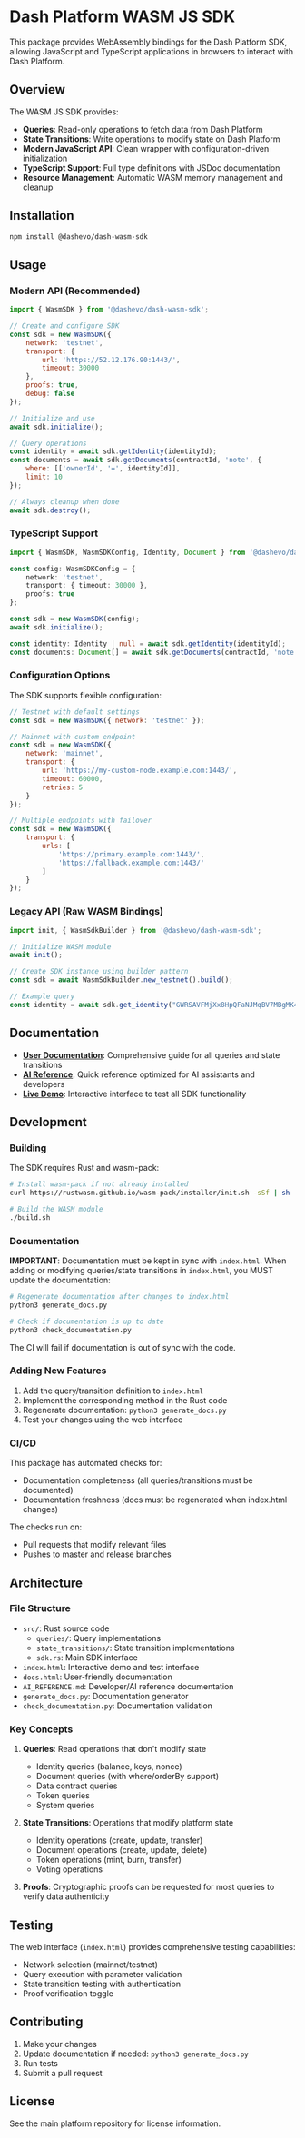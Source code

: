 # Dash Platform WASM JS SDK

This package provides WebAssembly bindings for the Dash Platform SDK, allowing JavaScript and TypeScript applications in browsers to interact with Dash Platform.

## Overview

The WASM JS SDK provides:
- **Queries**: Read-only operations to fetch data from Dash Platform  
- **State Transitions**: Write operations to modify state on Dash Platform
- **Modern JavaScript API**: Clean wrapper with configuration-driven initialization
- **TypeScript Support**: Full type definitions with JSDoc documentation
- **Resource Management**: Automatic WASM memory management and cleanup

## Installation

```bash
npm install @dashevo/dash-wasm-sdk
```

## Usage

### Modern API (Recommended)

```javascript
import { WasmSDK } from '@dashevo/dash-wasm-sdk';

// Create and configure SDK
const sdk = new WasmSDK({
    network: 'testnet',
    transport: {
        url: 'https://52.12.176.90:1443/',
        timeout: 30000
    },
    proofs: true,
    debug: false
});

// Initialize and use
await sdk.initialize();

// Query operations
const identity = await sdk.getIdentity(identityId);
const documents = await sdk.getDocuments(contractId, 'note', {
    where: [['ownerId', '=', identityId]],
    limit: 10
});

// Always cleanup when done
await sdk.destroy();
```

### TypeScript Support

```typescript
import { WasmSDK, WasmSDKConfig, Identity, Document } from '@dashevo/dash-wasm-sdk';

const config: WasmSDKConfig = {
    network: 'testnet',
    transport: { timeout: 30000 },
    proofs: true
};

const sdk = new WasmSDK(config);
await sdk.initialize();

const identity: Identity | null = await sdk.getIdentity(identityId);
const documents: Document[] = await sdk.getDocuments(contractId, 'note');
```

### Configuration Options

The SDK supports flexible configuration:

```javascript
// Testnet with default settings
const sdk = new WasmSDK({ network: 'testnet' });

// Mainnet with custom endpoint
const sdk = new WasmSDK({
    network: 'mainnet',
    transport: {
        url: 'https://my-custom-node.example.com:1443/',
        timeout: 60000,
        retries: 5
    }
});

// Multiple endpoints with failover
const sdk = new WasmSDK({
    transport: {
        urls: [
            'https://primary.example.com:1443/',
            'https://fallback.example.com:1443/'
        ]
    }
});
```

### Legacy API (Raw WASM Bindings)

```javascript
import init, { WasmSdkBuilder } from '@dashevo/dash-wasm-sdk';

// Initialize WASM module
await init();

// Create SDK instance using builder pattern
const sdk = await WasmSdkBuilder.new_testnet().build();

// Example query
const identity = await sdk.get_identity("GWRSAVFMjXx8HpQFaNJMqBV7MBgMK4br5UESsB4S31Ec");
```

## Documentation

- **[User Documentation](docs.html)**: Comprehensive guide for all queries and state transitions
- **[AI Reference](AI_REFERENCE.md)**: Quick reference optimized for AI assistants and developers
- **[Live Demo](index.html)**: Interactive interface to test all SDK functionality

## Development

### Building

The SDK requires Rust and wasm-pack:

```bash
# Install wasm-pack if not already installed
curl https://rustwasm.github.io/wasm-pack/installer/init.sh -sSf | sh

# Build the WASM module
./build.sh
```

### Documentation

**IMPORTANT**: Documentation must be kept in sync with `index.html`. When adding or modifying queries/state transitions in `index.html`, you MUST update the documentation:

```bash
# Regenerate documentation after changes to index.html
python3 generate_docs.py

# Check if documentation is up to date
python3 check_documentation.py
```

The CI will fail if documentation is out of sync with the code.

### Adding New Features

1. Add the query/transition definition to `index.html`
2. Implement the corresponding method in the Rust code
3. Regenerate documentation: `python3 generate_docs.py`
4. Test your changes using the web interface

### CI/CD

This package has automated checks for:
- Documentation completeness (all queries/transitions must be documented)
- Documentation freshness (docs must be regenerated when index.html changes)

The checks run on:
- Pull requests that modify relevant files
- Pushes to master and release branches

## Architecture

### File Structure

- `src/`: Rust source code
  - `queries/`: Query implementations
  - `state_transitions/`: State transition implementations
  - `sdk.rs`: Main SDK interface
- `index.html`: Interactive demo and test interface
- `docs.html`: User-friendly documentation
- `AI_REFERENCE.md`: Developer/AI reference documentation
- `generate_docs.py`: Documentation generator
- `check_documentation.py`: Documentation validation

### Key Concepts

1. **Queries**: Read operations that don't modify state
   - Identity queries (balance, keys, nonce)
   - Document queries (with where/orderBy support)
   - Data contract queries
   - Token queries
   - System queries

2. **State Transitions**: Operations that modify platform state
   - Identity operations (create, update, transfer)
   - Document operations (create, update, delete)
   - Token operations (mint, burn, transfer)
   - Voting operations

3. **Proofs**: Cryptographic proofs can be requested for most queries to verify data authenticity

## Testing

The web interface (`index.html`) provides comprehensive testing capabilities:
- Network selection (mainnet/testnet)
- Query execution with parameter validation
- State transition testing with authentication
- Proof verification toggle

## Contributing

1. Make your changes
2. Update documentation if needed: `python3 generate_docs.py`
3. Run tests
4. Submit a pull request

## License

See the main platform repository for license information.